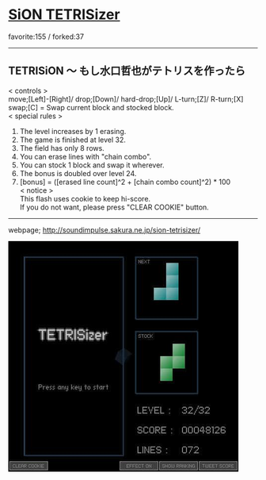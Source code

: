 # [SiON TETRISizer](http://wonderfl.net/c/f5eX)

favorite:155 / forked:37

 --------------------------------------------------------------------------------   
TETRISiON ～ もし水口哲也がテトリスを作ったら  
 --------------------------------------------------------------------------------   
< controls >  
move;[Left]-[Right]/  drop;[Down]/  hard-drop;[Up]/  L-turn;[Z]/  R-turn;[X]  
swap;[C] = Swap current block and stocked block.  
< special rules >  
1) The level increases by 1 erasing.  
2) The game is finished at level 32.  
3) The field has only 8 rows.  
4) You can erase lines with "chain combo".  
5) You can stock 1 block and swap it wherever.  
6) The bonus is doubled over level 24.  
7) [bonus] = ([erased line count]^2 + [chain combo count]^2) * 100  
< notice >  
This flash uses cookie to keep hi-score.  
If you do not want, please press "CLEAR COOKIE" button.  
 --------------------------------------------------------------------------------   
webpage; http://soundimpulse.sakura.ne.jp/sion-tetrisizer/

![thumbnail](./thumbnail.jpg)
